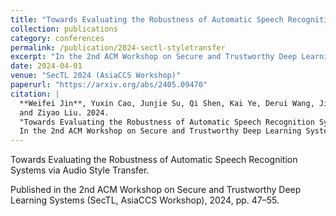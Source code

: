 ```yaml
---
title: "Towards Evaluating the Robustness of Automatic Speech Recognition Systems via Audio Style Transfer"
collection: publications
category: conferences
permalink: /publication/2024-sectl-styletransfer
excerpt: "In the 2nd ACM Workshop on Secure and Trustworthy Deep Learning Systems (SecTL, AsiaCCS Workshop), 2024, pp. 47–55."
date: 2024-04-01
venue: "SecTL 2024 (AsiaCCS Workshop)"
paperurl: "https://arxiv.org/abs/2405.09470"
citation: |
  **Weifei Jin**, Yuxin Cao, Junjie Su, Qi Shen, Kai Ye, Derui Wang, Jie Hao, 
  and Ziyao Liu. 2024. 
  "Towards Evaluating the Robustness of Automatic Speech Recognition Systems via Audio Style Transfer." 
  In the 2nd ACM Workshop on Secure and Trustworthy Deep Learning Systems (SecTL, AsiaCCS Workshop), pp. 47–55.
---
```


Towards Evaluating the Robustness of Automatic Speech Recognition Systems via Audio Style Transfer.

Published in the 2nd ACM Workshop on Secure and Trustworthy Deep Learning Systems (SecTL, AsiaCCS Workshop), 2024, pp. 47–55.
